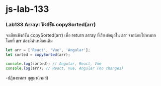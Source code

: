 # js-lab-133
### Lab133 Array: ฟังก์ชัน copySorted(arr)
จงเขียนฟังก์ชัน copySorted(arr) เพื่อ return array ที่เรียงข้อมูลใน arr จากน้อยไปหามาก โดยที่ arr ต้องมีค่าเหมือนเดิม

```JavaScript
let arr = ['React', 'Vue', 'Angular'];
let sorted = copySorted(arr);

console.log(sorted); // Angular, React, Vue
console.log(arr); // React, Vue, Angular (no changes)
```
-ปฏิพงษศกร บุญมา(เจมส์)